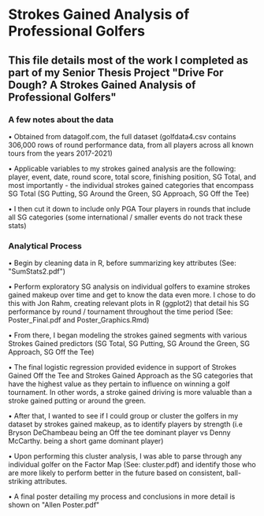 # Strokes Gained Analysis of Professional Golfers

## This file details most of the work I completed as part of my Senior Thesis Project "Drive For Dough? A Strokes Gained Analysis of Professional Golfers"

### A few notes about the data

• Obtained from datagolf.com, the full dataset (golfdata4.csv contains 306,000 rows of round performance data, from all players across all known tours from the years 2017-2021)

• Applicable variables to my strokes gained analysis are the following: player, event, date, round score, total score, finishing position, SG Total, and most importantly - the individual strokes gained categories that encompass SG Total (SG Putting, SG Around the Green, SG Approach, SG Off the Tee)

• I then cut it down to include only PGA Tour players in rounds that include all SG categories (some international / smaller events do not track these stats)

### Analytical Process

• Begin by cleaning data in R, before summarizing key attributes (See: "SumStats2.pdf")

• Perform exploratory SG analysis on individual golfers to examine strokes gained makeup over time and get to know the data even more. I chose to do this with Jon Rahm, creating relevant plots in R (ggplot2) that detail his SG performance by round / tournament throughout the time period (See: Poster_Final.pdf and Poster_Graphics.Rmd)

• From there, I began modeling the strokes gained segments with various Strokes Gained predictors (SG Total, SG Putting, SG Around the Green, SG Approach, SG Off the Tee)

• The final logistic regression provided evidence in support of Strokes Gained Off the Tee and Strokes Gained Approach as the SG categories that have the highest value as they pertain to influence on winning a golf tournament. In other words, a stroke gained driving is more valuable than a stroke gained putting or around the green.

• After that, I wanted to see if I could group or cluster the golfers in my dataset by strokes gained makeup, as to identify players by strength (i.e Bryson DeChambeau being an Off the tee dominant player vs Denny McCarthy. being a short game dominant player)

• Upon performing this cluster analysis, I was able to parse through any individual golfer on the Factor Map (See: cluster.pdf) and identify those who are more likely to perform better in the future based on consistent, ball-striking attributes. 

• A final poster detailing my process and conclusions in more detail is shown on "Allen Poster.pdf"

